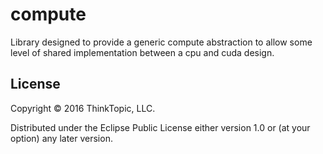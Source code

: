 # compute

Library designed to provide a generic compute abstraction to allow some level of shared
implementation between a cpu and cuda design.  


## License

Copyright © 2016 ThinkTopic, LLC.

Distributed under the Eclipse Public License either version 1.0 or (at
your option) any later version.
